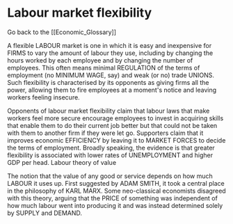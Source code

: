 # Labour market flexibility

Go back to the [[Economic_Glossary]]


A flexible LABOUR market is one in which it is easy and inexpensive for FIRMS to vary the amount of labour they use, including by changing the hours worked by each employee and by changing the number of employees. This often means minimal REGULATION of the terms of employment (no MINIMUM WAGE, say) and weak (or no) trade UNIONS. Such flexibility is characterised by its opponents as giving firms all the power, allowing them to fire employees at a moment's notice and leaving workers feeling insecure.

Opponents of labour market flexibility claim that labour laws that make workers feel more secure encourage employees to invest in acquiring skills that enable them to do their current job better but that could not be taken with them to another firm if they were let go. Supporters claim that it improves economic EFFICIENCY by leaving it to MARKET FORCES to decide the terms of employment. Broadly speaking, the evidence is that greater flexibility is associated with lower rates of UNEMPLOYMENT and higher GDP per head.
Labour theory of value

The notion that the value of any good or service depends on how much LABOUR it uses up. First suggested by ADAM SMITH, it took a central place in the philosophy of KARL MARX. Some neo-classical economists disagreed with this theory, arguing that the PRICE of something was independent of how much labour went into producing it and was instead determined solely by SUPPLY and DEMAND.

